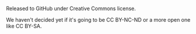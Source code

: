 Released to GitHub under Creative Commons license.

We haven't decided yet if it's going to be CC BY-NC-ND or a more open one like CC BY-SA.
